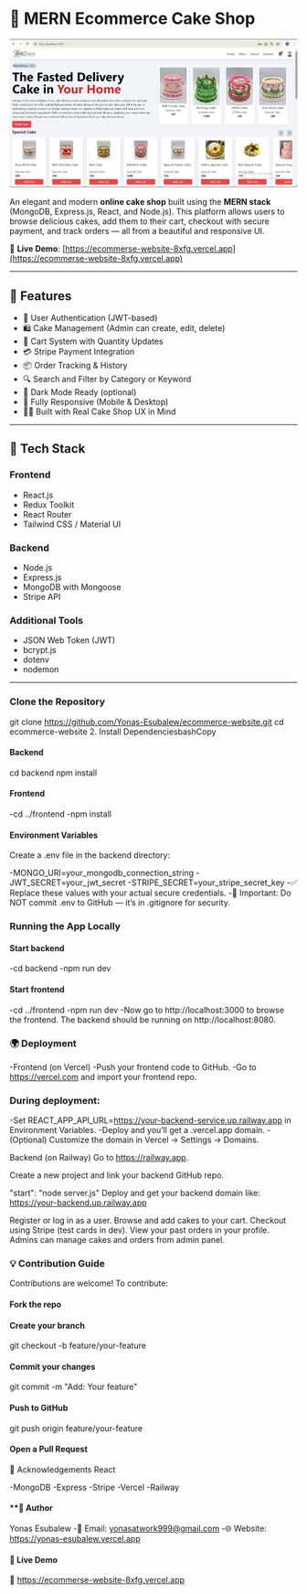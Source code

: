 # 🎂 MERN Ecommerce Cake Shop

[![Homepage Screenshot](https://github.com/Yonas-Esubalew/Ecommerse_website/blob/main/Screenshot%202025-04-11%20221020.png?raw=true)](https://ecommerse-website-8xfg.vercel.app)


An elegant and modern **online cake shop** built using the **MERN stack** (MongoDB, Express.js, React, and Node.js). This platform allows users to browse delicious cakes, add them to their cart, checkout with secure payment, and track orders — all from a beautiful and responsive UI.

🔗 **Live Demo**: [https://ecommerse-website-8xfg.vercel.app](https://ecommerse-website-8xfg.vercel.app)

---

## 🚀 Features

- 🔐 User Authentication (JWT-based)
- 🛍️ Cake Management (Admin can create, edit, delete)
- 🛒 Cart System with Quantity Updates
- 💳 Stripe Payment Integration
- 📦 Order Tracking & History
- 🔍 Search and Filter by Category or Keyword
- 🌙 Dark Mode Ready (optional)
- 📱 Fully Responsive (Mobile & Desktop)
- 🧑‍🍳 Built with Real Cake Shop UX in Mind

---

## 🧰 Tech Stack

### Frontend
- React.js
- Redux Toolkit
- React Router
- Tailwind CSS / Material UI

### Backend
- Node.js
- Express.js
- MongoDB with Mongoose
- Stripe API

### Additional Tools
- JSON Web Token (JWT)
- bcrypt.js
- dotenv
- nodemon

---


### Clone the Repository

git clone https://github.com/Yonas-Esubalew/ecommerce-website.git
cd ecommerce-website
2. Install DependenciesbashCopy

#### Backend
cd backend
npm install

#### Frontend
-cd ../frontend
-npm install
#### Environment Variables
Create a .env file in the backend directory:

-MONGO_URI=your_mongodb_connection_string
-JWT_SECRET=your_jwt_secret
-STRIPE_SECRET=your_stripe_secret_key
-✅ Replace these values with your actual secure credentials.
-🔐 Important: Do NOT commit .env to GitHub — it’s in .gitignore for security.

### Running the App Locally

#### Start backend
-cd backend
-npm run dev

#### Start frontend
-cd ../frontend
-npm run dev
-Now go to http://localhost:3000 to browse the frontend. The backend should be running on http://localhost:8080.

### 🌍 Deployment
-Frontend (on Vercel)
-Push your frontend code to GitHub.
-Go to https://vercel.com and import your frontend repo.

### During deployment:

-Set REACT_APP_API_URL=https://your-backend-service.up.railway.app in Environment Variables.
-Deploy and you’ll get a .vercel.app domain.
-(Optional) Customize the domain in Vercel → Settings → Domains.

Backend (on Railway)
Go to https://railway.app.

Create a new project and link your backend GitHub repo.

"start": "node server.js"
Deploy and get your backend domain like: https://your-backend.up.railway.app

Register or log in as a user.
Browse and add cakes to your cart.
Checkout using Stripe (test cards in dev).
View your past orders in your profile.
Admins can manage cakes and orders from admin panel.

### 💡 Contribution Guide
Contributions are welcome! To contribute:

#### Fork the repo
#### Create your branch
git checkout -b feature/your-feature

#### Commit your changes
git commit -m "Add: Your feature"

#### Push to GitHub
git push origin feature/your-feature

#### Open a Pull Request
🧠 Acknowledgements
React

-MongoDB
-Express
-Stripe
-Vercel
-Railway

#### **👤 Author
Yonas Esubalew
-📧 Email: yonasatwork999@gmail.com
-🌐 Website: https://yonas-esubalew.vercel.app

#### 🔗 Live Demo
🚀 https://ecommerse-website-8xfg.vercel.app

